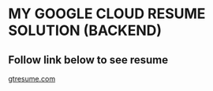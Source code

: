 # MY GOOGLE CLOUD RESUME SOLUTION (BACKEND)

## Follow link below to see resume 

[gtresume.com](https://gtresume.com/)
<!-- Discription  -->
<!-- System Rec
Istallation Steps -->
<!-- modify .env variables to macth local  -->